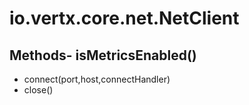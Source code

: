 # io.vertx.core.net.NetClient
## Methods- isMetricsEnabled()
- connect(port,host,connectHandler)
- close()
